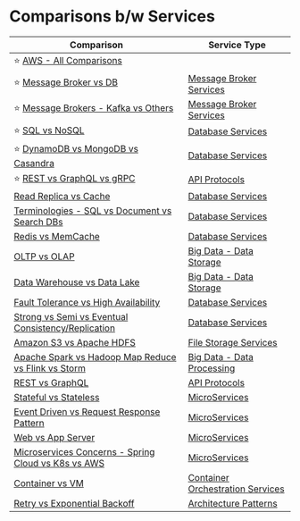 # Comparisons b/w Services

| Comparison                                                                                                                                                       | Service Type                                                                                                   |
|------------------------------------------------------------------------------------------------------------------------------------------------------------------|----------------------------------------------------------------------------------------------------------------|
| :star: [AWS - All Comparisons](https://github.com/Anshul619/AWS-Services/tree/main/AWS-All-Comparisons.md)                                                       |                                                                                                                |
| :star: [Message Broker vs DB](2_MessageBrokersEDA/MessageBrokerVsDB.md)                                                                                          | [Message Broker Services](2_MessageBrokersEDA)                                                                 |
| :star: [Message Brokers - Kafka vs Others](2_MessageBrokersEDA/KafkaVsRabbitMQVsSQSVsSNS.md)                                                                     | [Message Broker Services](2_MessageBrokersEDA)                                                                 |
| :star: [SQL vs NoSQL](1_Databases/SQLvsNoSQL.md)                                                                                                                 | [Database Services](1_Databases)                                                                               |
| :star: [DynamoDB vs MongoDB vs Casandra](1_Databases/DynamoDBVsMongoDBVsCasandra.md)                                                                             | [Database Services](1_Databases)                                                                               |
| :star: [REST vs GraphQL vs gRPC](8_API-Protocols/Readme.md)                                                                                                      | [API Protocols](8_API-Protocols/Readme.md)                                                                     |
| [Read Replica vs Cache](1_Databases/3_Scalability-Techniques/ReadReplicaVsCache.md)                                                                              | [Database Services](1_Databases)                                                                               |
| [Terminologies - SQL vs Document vs Search DBs](1_Databases/Terminologies.md)                                                                                    | [Database Services](1_Databases)                                                                               |
| [Redis vs MemCache](1_Databases/8_Caching-InMemory-Databases/RedisVsMemcache.md)                                                                                 | [Database Services](1_Databases)                                                                               |
| [OLTP vs OLAP](1_Databases/OLTPvsOTAP.md)                                                                                                                        | [Big Data - Data Storage](1_Databases)                                                                         |
| [Data Warehouse vs Data Lake](https://github.com/Anshul619/Big-Data/tree/main/DataStorage/DataWarehousesVsLake.md)                                               | [Big Data - Data Storage](1_Databases)                                                                         |
| [Fault Tolerance vs High Availability](5_HighAvailability/FaultToleranceVsHighAvailability.md)                                                                   | [Database Services](1_Databases)                                                                               |
| [Strong vs Semi vs Eventual Consistency/Replication](1_Databases/4_Consistency-Replication/Readme.md)                                                            | [Database Services](1_Databases)                                                                               |
| [Amazon S3 vs Apache HDFS](9_FileStorages/HDFSVsS3.md)                                                                                                           | [File Storage Services](9_FileStorages)                                                                        |
| [Apache Spark vs Hadoop Map Reduce vs Flink vs Storm](https://github.com/Anshul619/Big-Data/tree/main/Big-Data/DataProcessing/SparkVsMapReduceVsFlinkVsStorm.md) | [Big Data - Data Processing](https://github.com/Anshul619/Big-Data/tree/main/DataProcessing/)                  |
| [REST vs GraphQL](8_API-Protocols/RESTvsGraphQL.md)                                                                                                              | [API Protocols](8_API-Protocols/Readme.md)                                                                     |
| [Stateful vs Stateless](4_Scalability/StatefulVsStateless.md)                                                                                                    | [MicroServices](3_MicroServices)                                                                               |
| [Event Driven vs Request Response Pattern](2_MessageBrokersEDA/EventDrivenVsRequestResponsePattern.md)                                                           | [MicroServices](3_MicroServices)                                                                               |
| [Web vs App Server](4_Scalability/WebVsAppServer.md)                                                                                                             | [MicroServices](3_MicroServices)                                                                               |
| [Microservices Concerns - Spring Cloud vs K8s vs AWS](3_MicroServices/SpringCloudVsK8sVsAWS.md)                                                                  | [MicroServices](3_MicroServices)                                                                               |
| [Container vs VM](https://github.com/Anshul619/DevOps-SRE/tree/main/1_Containers/ContainerVsVMs.md)                                                              | [Container Orchestration Services](https://github.com/Anshul619/DevOps-SRE/tree/main/2_ContainerOrchestration) |
| [Retry vs Exponential Backoff](7_ArchitecturePatterns/Resilience/RetryVsExponentialBackoff.md)                                                       | [Architecture Patterns](7_ArchitecturePatterns)                                                                |